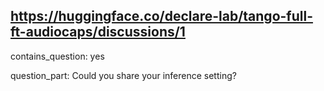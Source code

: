 ## https://huggingface.co/declare-lab/tango-full-ft-audiocaps/discussions/1

contains_question: yes

question_part: Could you share your inference setting?
